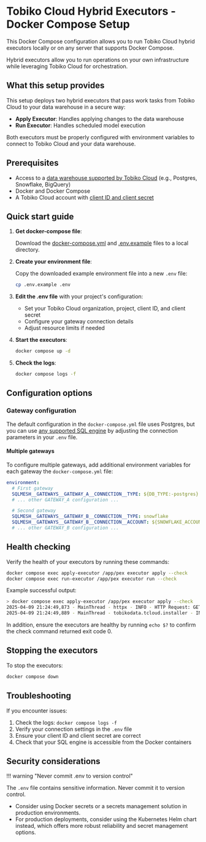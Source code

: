 # Tobiko Cloud Hybrid Executors - Docker Compose Setup

This Docker Compose configuration allows you to run Tobiko Cloud hybrid executors locally or on any server that supports Docker Compose.

Hybrid executors allow you to run operations on your own infrastructure while leveraging Tobiko Cloud for orchestration.

## What this setup provides

This setup deploys two hybrid executors that pass work tasks from Tobiko Cloud to your data warehouse in a secure way:

- **Apply Executor**: Handles applying changes to the data warehouse
- **Run Executor**: Handles scheduled model execution

Both executors must be properly configured with environment variables to connect to Tobiko Cloud and your data warehouse.

## Prerequisites

- Access to a [data warehouse supported by Tobiko Cloud](../../../integrations/overview.md#execution-engines) (e.g., Postgres, Snowflake, BigQuery)
- Docker and Docker Compose
- A Tobiko Cloud account with [client ID and client secret](../single_sign_on.md#provisioning-client-credentials)

## Quick start guide

1. **Get docker-compose file**:

   Download the [docker-compose.yml](https://raw.githubusercontent.com/TobikoData/sqlmesh/refs/heads/main/docs/cloud/features/scheduler/scheduler/docker-compose.yml) and [.env.example](https://raw.githubusercontent.com/TobikoData/sqlmesh/refs/heads/main/docs/cloud/features/scheduler/scheduler/.env.example) files to a local directory.

2. **Create your environment file**:

   Copy the downloaded example environment file into a new `.env` file:

   ```bash
   cp .env.example .env
   ```

3. **Edit the .env file** with your project's configuration:

   - Set your Tobiko Cloud organization, project, client ID, and client secret
   - Configure your gateway connection details
   - Adjust resource limits if needed

4. **Start the executors**:

   ```bash
   docker compose up -d
   ```

5. **Check the logs**:

   ```bash
   docker compose logs -f
   ```

## Configuration options

### Gateway configuration

The default configuration in the `docker-compose.yml` file uses Postgres, but you can use [any supported SQL engine](../../../integrations/overview.md#execution-engines) by adjusting the connection parameters in your `.env` file.

#### Multiple gateways

To configure multiple gateways, add additional environment variables for each gateway the `docker-compose.yml` file:

```yaml
environment:
  # First gateway
  SQLMESH__GATEWAYS__GATEWAY_A__CONNECTION__TYPE: ${DB_TYPE:-postgres}
  # ... other GATEWAY_A configuration ...

  # Second gateway
  SQLMESH__GATEWAYS__GATEWAY_B__CONNECTION__TYPE: snowflake
  SQLMESH__GATEWAYS__GATEWAY_B__CONNECTION__ACCOUNT: ${SNOWFLAKE_ACCOUNT}
  # ... other GATEWAY_B configuration ...
```

## Health checking

Verify the health of your executors by running these commands:

```bash
docker compose exec apply-executor /app/pex executor apply --check
docker compose exec run-executor /app/pex executor run --check
```

Example successful output:

```bash
> docker compose exec apply-executor /app/pex executor apply --check
2025-04-09 21:24:49,873 - MainThread - httpx - INFO - HTTP Request: GET https://cloud.tobikodata.com/sqlmesh/<YOUR ORG>/<YOUR PROJECT>/api/state-sync/enterprise-version/upgrade "HTTP/1.1 200 OK" (_client.py:1025)
2025-04-09 21:24:49,889 - MainThread - tobikodata.tcloud.installer - INFO - Executor is installed (installer.py:180)
```

In addition, ensure the executors are healthy by running `echo $?` to confirm the check command returned exit code 0.

## Stopping the executors

To stop the executors:

```bash
docker compose down
```

## Troubleshooting

If you encounter issues:

1. Check the logs: `docker compose logs -f`
2. Verify your connection settings in the `.env` file
3. Ensure your client ID and client secret are correct
4. Check that your SQL engine is accessible from the Docker containers

## Security considerations

!!! warning "Never commit .env to version control"

   The `.env` file contains sensitive information. Never commit it to version control.

- Consider using Docker secrets or a secrets management solution in production environments.
- For production deployments, consider using the Kubernetes Helm chart instead, which offers more robust reliability and secret management options.